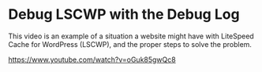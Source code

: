 # Debug LSCWP with the Debug Log
This video is an example of a situation a website might have with LiteSpeed Cache for WordPress (LSCWP), and the proper steps to solve the problem.  

https://www.youtube.com/watch?v=oGuk85gwQc8
